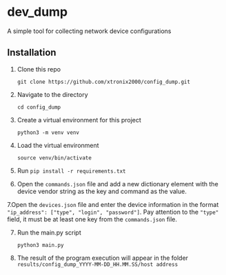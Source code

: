# dev_dump
A simple tool for collecting network device configurations

## Installation

1. Clone this repo

    `git clone https://github.com/xtronix2000/config_dump.git`

2. Navigate to the directory

    `cd config_dump`

3. Create a virtual environment for this project

    `python3 -m venv venv`

4. Load the virtual environment

    `source venv/bin/activate`
  
5. Run `pip install -r requirements.txt`

6. Open the `commands.json` file and add a new dictionary element with the device vendor string as the key and command as the value.

7.Open the `devices.json` file and enter the device information in the format `"ip_address": ["type", "login", "password"]`. Pay attention to the `"type"` field, it must be at least one key from the `commands.json` file.

7. Run the main.py script

    `python3 main.py`
8. The result of the program execution will appear in the folder `results/config_dump_YYYY-MM-DD_HH.MM.SS/host address`
